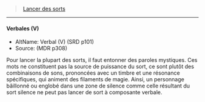 ﻿---
!GenericItem
Id: spellcasting_hd.md#verbales-v
ParentLink: spellcasting_hd.md#lancer-des-sorts
Name: Verbales (V)
ParentName: Lancer des sorts
NameLevel: 4
AltName: Verbal (V) (SRD p101)
Source: (MDR p308)
Attributes:
  Name: Verbales (V)
  Markdown: >+
    #### <!--Name-->Verbales (V)<!--/Name-->


    - AltName: <!--AltName-->Verbal (V) (SRD p101)<!--/AltName-->

    - Source: <!--Source-->(MDR p308)<!--/Source-->


    Pour lancer la plupart des sorts, il faut entonner des paroles mystiques. Ces mots ne constituent pas la source de puissance du sort, ce sont plutôt des combinaisons de sons, prononcées avec un timbre et une résonance spécifiques, qui animent des filaments de magie. Ainsi, un personnage bâillonné ou englobé dans une zone de silence comme celle résultant du sort silence ne peut pas lancer de sort à composante verbale.

  AltName: Verbal (V) (SRD p101)
  Source: (MDR p308)
AttributesDictionary: >+
  Name: Verbales (V)

  Markdown: >+

    #### <!--Name-->Verbales (V)<!--/Name-->





    - AltName: <!--AltName-->Verbal (V) (SRD p101)<!--/AltName-->



    - Source: <!--Source-->(MDR p308)<!--/Source-->





    Pour lancer la plupart des sorts, il faut entonner des paroles mystiques. Ces mots ne constituent pas la source de puissance du sort, ce sont plutôt des combinaisons de sons, prononcées avec un timbre et une résonance spécifiques, qui animent des filaments de magie. Ainsi, un personnage bâillonné ou englobé dans une zone de silence comme celle résultant du sort silence ne peut pas lancer de sort à composante verbale.



  AltName: Verbal (V) (SRD p101)

  Source: (MDR p308)

---
> [Lancer des sorts](hd_spellcasting.md)

---

#### Verbales (V)

- AltName: Verbal (V) (SRD p101)
- Source: (MDR p308)

Pour lancer la plupart des sorts, il faut entonner des paroles mystiques. Ces mots ne constituent pas la source de puissance du sort, ce sont plutôt des combinaisons de sons, prononcées avec un timbre et une résonance spécifiques, qui animent des filaments de magie. Ainsi, un personnage bâillonné ou englobé dans une zone de silence comme celle résultant du sort silence ne peut pas lancer de sort à composante verbale.

